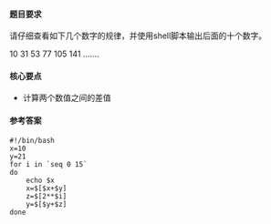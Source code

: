 #### 题目要求

请仔细查看如下几个数字的规律，并使用shell脚本输出后面的十个数字。

10 31 53 77  105 141 …….

#### 核心要点

- 计算两个数值之间的差值

#### 参考答案

```shell
#!/bin/bash
x=10
y=21
for i in `seq 0 15`
do 
    echo $x
    x=$[$x+$y]
    z=$[2**$i]
    y=$[$y+$z]
done
```